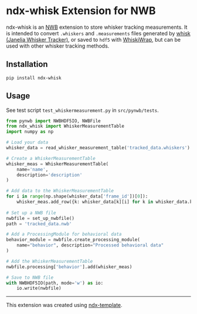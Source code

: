 # ndx-whisk Extension for NWB

ndx-whisk is an [NWB](https://www.nwb.org/) extension to store whisker tracking measurements. It is intended to convert `.whiskers` and `.measurements` files generated by [whisk (Janelia Whisker Tracker)](https://github.com/nclack/whisk/), or saved to `hdf5` with [WhiskiWrap](https://github.com/cxrodgers/WhiskiWrap), but can be used with other whisker tracking methods.

## Installation

`pip install ndx-whisk`

## Usage

See test script `test_whiskermeasurement.py` in `src/pynwb/tests`.  

```python
from pynwb import NWBHDF5IO, NWBFile
from ndx_whisk import WhiskerMeasurementTable
import numpy as np

# Load your data
whisker_data = read_whisker_measurement_table('tracked_data.whiskers')

# Create a WhiskerMeasurementTable
whisker_meas = WhiskerMeasurementTable(
    name='name',
    description='description'
)

# Add data to the WhiskerMeasurementTable
for i in range(np.shape(whisker_data['frame_id'])[0]):
    whisker_meas.add_row({k: whisker_data[k][i] for k in whisker_data.keys()})
    
# Set up a NWB file
nwbfile = set_up_nwbfile()
path = 'tracked_data.nwb'

# Add a ProcessingModule for behavioral data
behavior_module = nwbfile.create_processing_module(
    name="behavior", description="Processed behavioral data"
)

# Add the WhiskerMeasurementTable
nwbfile.processing['behavior'].add(whisker_meas)

# Save to NWB file
with NWBHDF5IO(path, mode='w') as io:
    io.write(nwbfile)
```

---
This extension was created using [ndx-template](https://github.com/nwb-extensions/ndx-template).

